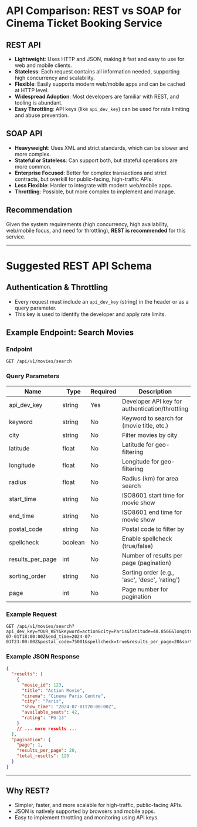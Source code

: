 # API Comparison: REST vs SOAP for Cinema Ticket Booking Service

## REST API
- **Lightweight**: Uses HTTP and JSON, making it fast and easy to use for web and mobile clients.
- **Stateless**: Each request contains all information needed, supporting high concurrency and scalability.
- **Flexible**: Easily supports modern web/mobile apps and can be cached at HTTP level.
- **Widespread Adoption**: Most developers are familiar with REST, and tooling is abundant.
- **Easy Throttling**: API keys (like `api_dev_key`) can be used for rate limiting and abuse prevention.

## SOAP API
- **Heavyweight**: Uses XML and strict standards, which can be slower and more complex.
- **Stateful or Stateless**: Can support both, but stateful operations are more common.
- **Enterprise Focused**: Better for complex transactions and strict contracts, but overkill for public-facing, high-traffic APIs.
- **Less Flexible**: Harder to integrate with modern web/mobile apps.
- **Throttling**: Possible, but more complex to implement and manage.

## Recommendation
Given the system requirements (high concurrency, high availability, web/mobile focus, and need for throttling), **REST is recommended** for this service.

---

# Suggested REST API Schema

## Authentication & Throttling
- Every request must include an `api_dev_key` (string) in the header or as a query parameter.
- This key is used to identify the developer and apply rate limits.

## Example Endpoint: Search Movies

### Endpoint
```
GET /api/v1/movies/search
```

### Query Parameters
| Name             | Type    | Required | Description                                      |
|------------------|---------|----------|--------------------------------------------------|
| api_dev_key      | string  | Yes      | Developer API key for authentication/throttling   |
| keyword          | string  | No       | Keyword to search for (movie title, etc.)         |
| city             | string  | No       | Filter movies by city                             |
| latitude         | float   | No       | Latitude for geo-filtering                        |
| longitude        | float   | No       | Longitude for geo-filtering                       |
| radius           | float   | No       | Radius (km) for area search                       |
| start_time       | string  | No       | ISO8601 start time for movie show                 |
| end_time         | string  | No       | ISO8601 end time for movie show                   |
| postal_code      | string  | No       | Postal code to filter by                          |
| spellcheck       | boolean | No       | Enable spellcheck (true/false)                    |
| results_per_page | int     | No       | Number of results per page (pagination)           |
| sorting_order    | string  | No       | Sorting order (e.g., 'asc', 'desc', 'rating')     |
| page             | int     | No       | Page number for pagination                        |

### Example Request
```
GET /api/v1/movies/search?api_dev_key=YOUR_KEY&keyword=action&city=Paris&latitude=48.8566&longitude=2.3522&radius=10&start_time=2024-07-01T18:00:00Z&end_time=2024-07-01T23:00:00Z&postal_code=75001&spellcheck=true&results_per_page=20&sorting_order=rating&page=1
```

### Example JSON Response
```json
{
  "results": [
    {
      "movie_id": 123,
      "title": "Action Movie",
      "cinema": "Cinema Paris Centre",
      "city": "Paris",
      "show_time": "2024-07-01T20:00:00Z",
      "available_seats": 42,
      "rating": "PG-13"
    }
    // ... more results ...
  ],
  "pagination": {
    "page": 1,
    "results_per_page": 20,
    "total_results": 120
  }
}
```

---

## Why REST?
- Simpler, faster, and more scalable for high-traffic, public-facing APIs.
- JSON is natively supported by browsers and mobile apps.
- Easy to implement throttling and monitoring using API keys. 
